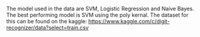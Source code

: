 The model used in the data are SVM, Logistic Regression and Naive Bayes.
The best performing model is SVM using the poly kernal.
The dataset for this can be found on the kaggle: https://www.kaggle.com/c/digit-recognizer/data?select=train.csv

